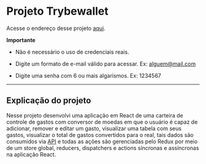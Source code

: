 # Projeto Trybewallet

Acesse o endereço desse projeto [aqui](https://lucaseduardolema.github.io/trybewallet/).

**Importante**

* Não é necessário o uso de credenciais reais.

* Digite um formato de e-mail válido para acessar. Ex: alguem@mail.com

* Digite uma senha com 6 ou mais algarismos. Ex: 1234567

---

## Explicação do projeto

Nesse projeto desenvolvi uma aplicação em React de uma carteira de controle de gastos com conversor de moedas em que o usuário é capaz de adicionar, remover e editar um gasto, visualizar uma tabela com seus gastos, visualizar o total de gastos convertidos para o real, tais dados são consumidos via [API](https://economia.awesomeapi.com.br/json/all) e todas as ações são gerenciadas pelo Redux por meio de um store global, reducers, dispatchers e actions síncronas e assíncronas na aplicação React.
